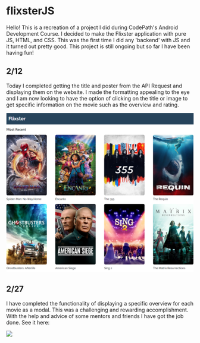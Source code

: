 # flixsterJS

Hello! This is a recreation of a project I did during CodePath's Android Development Course. I decided to make the Flixster application with pure JS, HTML, and CSS. This was the first time I did any 'backend' with JS and it turned out pretty good. This project is still ongoing but so far I have been having fun!

## 2/12
Today I completed getting the title and poster from the API Request and displaying them on the website. I made the formatting appealing to the eye and I am now looking to have the option of clicking on the title or image to get specific information on the movie such as the overview and rating.

<img src="https://github.com/JohanDelao/flixsterJS/blob/main/flixster.PNG"><br>

## 2/27
I have completed the functionality of displaying a specific overview for each movie as a modal. This was a challenging and rewarding accomplishment. With the help and advice of some mentors and friends I have got the job done. See it here:

<img src="https://github.com/JohanDelao/flixsterJS/blob/main/flixsterGIF2.gif" width=250><br>
